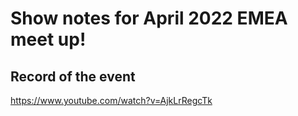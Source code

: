 # Show notes for April 2022 EMEA meet up!

## Record of the event
https://www.youtube.com/watch?v=AjkLrRegcTk
 